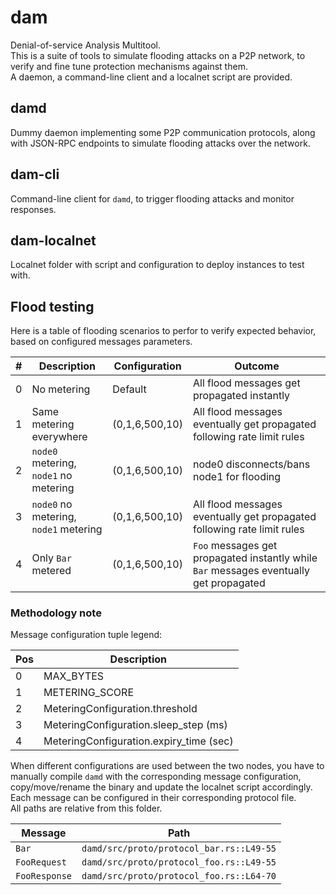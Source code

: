 dam
=======

Denial-of-service Analysis Multitool.<br>
This is a suite of tools to simulate flooding attacks on a
P2P network, to verify and fine tune protection mechanisms
against them.<br>
A daemon, a command-line client and a localnet script are
provided.

## damd

Dummy daemon implementing some P2P communication protocols,
along with JSON-RPC endpoints to simulate flooding attacks
over the network.

## dam-cli

Command-line client for `damd`, to trigger flooding attacks
and monitor responses.

## dam-localnet

Localnet folder with script and configuration to deploy
instances to test with.

## Flood testing

Here is a table of flooding scenarios to perfor to verify expected
behavior, based on configured messages parameters.<br>

| # | Description                           | Configuration  | Outcome                                                                                |
|---|---------------------------------------|----------------|----------------------------------------------------------------------------------------|
| 0 | No metering                           | Default        | All flood messages get propagated instantly                                            |
| 1 | Same metering everywhere              | (0,1,6,500,10) | All flood messages eventually get propagated following rate limit rules                |
| 2 | `node0` metering, `node1` no metering | (0,1,6,500,10) | node0 disconnects/bans node1 for flooding                                              |
| 3 | `node0` no metering, `node1` metering | (0,1,6,500,10) | All flood messages eventually get propagated following rate limit rules                |
| 4 | Only `Bar` metered                    | (0,1,6,500,10) | `Foo` messages get propagated instantly while `Bar` messages eventually get propagated |


### Methodology note

Message configuration tuple legend:

| Pos | Description                             |
|-----|-----------------------------------------|
| 0   | MAX_BYTES                               |
| 1   | METERING_SCORE                          |
| 2   | MeteringConfiguration.threshold         |
| 3   | MeteringConfiguration.sleep_step (ms)   |
| 4   | MeteringConfiguration.expiry_time (sec) |

When different configurations are used between the two nodes, you
have to manually compile `damd` with the corresponding message
configuration, copy/move/rename the binary and update the localnet
script accordingly.<br>
Each message can be configured in their corresponding protocol file.<br>
All paths are relative from this folder.

| Message       | Path                                     |
|---------------|------------------------------------------|
| `Bar`         | `damd/src/proto/protocol_bar.rs::L49-55` |
| `FooRequest`  | `damd/src/proto/protocol_foo.rs::L49-55` |
| `FooResponse` | `damd/src/proto/protocol_foo.rs::L64-70` |
